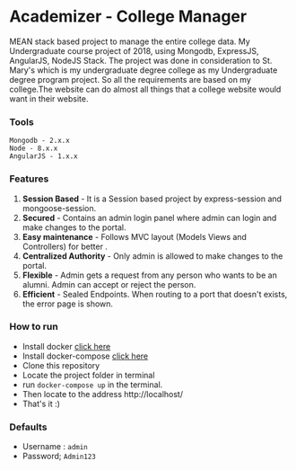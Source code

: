 # Academizer - College Manager

MEAN stack based project to manage the entire college data. My Undergraduate course project of 2018, using Mongodb, ExpressJS, AngularJS, NodeJS Stack. The project was done in consideration to St. Mary's which is my undergraduate degree college as my Undergraduate degree program project. So all the requirements are based on my college.The website can do almost all things that a college website would want in their website.

### Tools

```
Mongodb - 2.x.x
Node - 8.x.x
AngularJS - 1.x.x
```

### Features

1. **Session Based** - It is a Session based project by express-session and mongoose-session.
2. **Secured** - Contains an admin login panel where admin can login and make changes to the portal.
3. **Easy maintenance** - Follows MVC layout (Models Views and Controllers) for better .
4. **Centralized Authority** - Only admin is allowed to make changes to the portal.
5. **Flexible** - Admin gets a request from any person who wants to be an alumni. Admin can accept or reject the person.
6. **Efficient** - Sealed Endpoints. When routing to a port that doesn't exists, the error page is shown.

### How to run

- Install docker [click here](https://docs.docker.com/install/)
- Install docker-compose [click here](https://docs.docker.com/compose/install/#install-compose)
- Clone this repository
- Locate the project folder in terminal
- run `docker-compose up` in the terminal.
- Then locate to the address http://localhost/
- That's it :)

### Defaults

- Username : `admin`
- Password; `Admin123`
